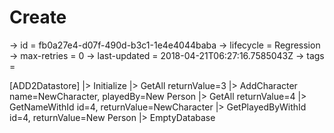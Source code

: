 # Create

-> id = fb0a27e4-d07f-490d-b3c1-1e4e4044baba
-> lifecycle = Regression
-> max-retries = 0
-> last-updated = 2018-04-21T06:27:16.7585043Z
-> tags = 

[ADD2Datastore]
|> Initialize
|> GetAll returnValue=3
|> AddCharacter name=NewCharacter, playedBy=New Person
|> GetAll returnValue=4
|> GetNameWithId id=4, returnValue=NewCharacter
|> GetPlayedByWithId id=4, returnValue=New Person
|> EmptyDatabase
~~~

